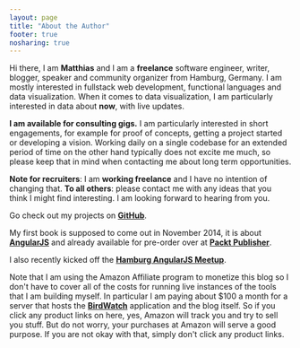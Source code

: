 ```yaml
---
layout: page
title: "About the Author"
footer: true
nosharing: true
---
```

Hi there, I am **Matthias** and I am a **freelance** software engineer, writer, blogger, speaker and community organizer from Hamburg, Germany. I am mostly interested in fullstack web development, functional languages and data visualization. When it comes to data visualization, I am particularly interested in data about **now**, with live updates. 

**I am available for consulting gigs.** I am particularly interested in short engagements, for example for proof of concepts, getting a project started or developing a vision. Working daily on a single codebase for an extended period of time on the other hand typically does not excite me much, so please keep that in mind when contacting me about long term opportunities. 

**Note for recruiters**: I am **working freelance** and I have no intention of changing that. **To all others**: please contact me with any ideas that you think I might find interesting. I am looking forward to hearing from you.

Go check out my projects on **[GitHub](https://github.com/matthiasn)**. 

My first book is supposed to come out in November 2014, it is about **[AngularJS](https://angularjs.org)** and already available for pre-order over at **[Packt Publisher](https://www.packtpub.com/web-development/angularjs-ui-development)**.

I also recently kicked off the **[Hamburg AngularJS Meetup](http://www.meetup.com/Hamburg-AngularJS-Meetup/)**. 

Note that I am using the Amazon Affiliate program to monetize this blog so I don't have to cover all of the costs for running live instances of the tools that I am building myself. In particular I am paying about $100 a month for a server that hosts the **[BirdWatch](http://birdwatch.matthiasnehlsen.com/#/)** application and the blog itself. So if you click any product links on here, yes, Amazon will track you and try to sell you stuff. But do not worry, your purchases at Amazon will serve a good purpose. If you are not okay with that, simply don't click any product links.

